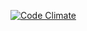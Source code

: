[![Code Climate](https://codeclimate.com/github/hersha/pax.png)](https://codeclimate.com/github/hersha/pax)
